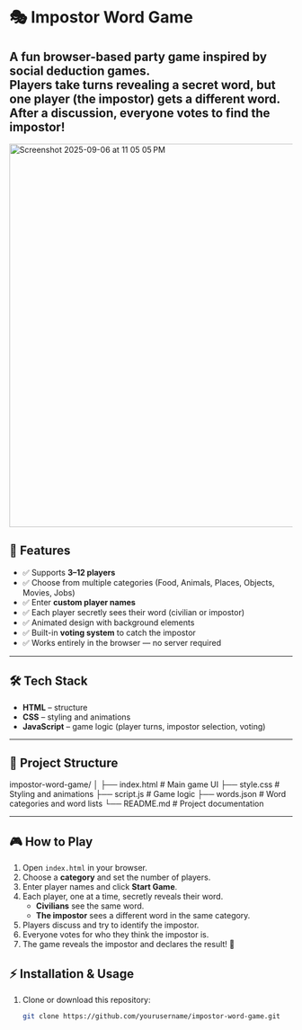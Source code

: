 # 🎭 Impostor Word Game

A fun browser-based party game inspired by **social deduction games**.  
Players take turns revealing a secret word, but one player (the impostor) gets a **different word**. After a discussion, everyone votes to find the impostor!
---


<img width="1280" height="682" alt="Screenshot 2025-09-06 at 11 05 05 PM" src="https://github.com/user-attachments/assets/6f8f701d-f2bd-49af-abb2-e93e168ac5d7" />

## 🚀 Features

- ✅ Supports **3–12 players**  
- ✅ Choose from multiple categories (Food, Animals, Places, Objects, Movies, Jobs)  
- ✅ Enter **custom player names**  
- ✅ Each player secretly sees their word (civilian or impostor)  
- ✅ Animated design with background elements  
- ✅ Built-in **voting system** to catch the impostor  
- ✅ Works entirely in the browser — no server required  

---

## 🛠️ Tech Stack

- **HTML** – structure  
- **CSS** – styling and animations  
- **JavaScript** – game logic (player turns, impostor selection, voting)  

---

## 📂 Project Structure

impostor-word-game/
│
├── index.html        # Main game UI
├── style.css         # Styling and animations
├── script.js         # Game logic
├── words.json        # Word categories and word lists
└── README.md         # Project documentation

---

## 🎮 How to Play

1. Open `index.html` in your browser.  
2. Choose a **category** and set the number of players.  
3. Enter player names and click **Start Game**.  
4. Each player, one at a time, secretly reveals their word.  
   - **Civilians** see the same word.  
   - **The impostor** sees a different word in the same category.  
5. Players discuss and try to identify the impostor.  
6. Everyone votes for who they think the impostor is.  
7. The game reveals the impostor and declares the result! 🎉  


## ⚡ Installation & Usage

1. Clone or download this repository:  

   ```bash
   git clone https://github.com/yourusername/impostor-word-game.git
